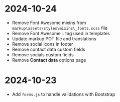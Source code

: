 # 2024-10-24

-   Remove Font Awesome mixins from `markup\assets\styles\mixins\_fonts.scss` file
-   Remove Font Awesome `i` tag used in templates
-   Update markup POT file and translations
-   Remove social icons in footer
-   Remove contact data custom fields
-   Remove socials custom fields
-   Remove **Contact data** options page

# 2024-10-23

-   Add `forms.js` to handle validations with Bootstrap
